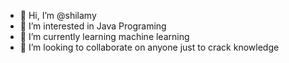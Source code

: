 - 👋 Hi, I’m @shilamy
- 👀 I’m interested in Java Programing
- 🌱 I’m currently learning machine learning
- 💞️ I’m looking to collaborate on anyone just to crack knowledge


<!---
shilamy/shilamy is a ✨ special ✨ repository because its `README.md` (this file) appears on your GitHub profile.
You can click the Preview link to take a look at your changes.
--->
